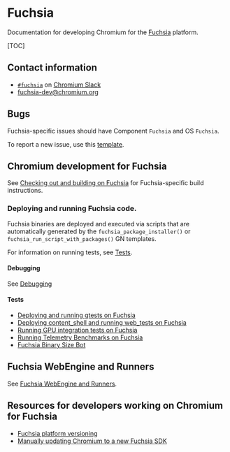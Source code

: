 # Fuchsia

Documentation for developing Chromium for the [Fuchsia](https://fuchsia.dev/) platform.

[TOC]

## Contact information

* [`#fuchsia`](https://chromium.slack.com/archives/CGJCHA1SM) on [Chromium Slack](https://www.chromium.org/developers/slack)
* [fuchsia-dev@chromium.org](mailto:fuchsia-dev@chromium.org)

## Bugs

Fuchsia-specific issues should have Component `Fuchsia` and OS `Fuchsia`.

To report a new issue, use this
[template](https://bugs.chromium.org/p/chromium/issues/entry?components=Fuchsia&labels=OS-Fuchsia%2CType-Bug).

## Chromium development for Fuchsia

See [Checking out and building on Fuchsia](build_instructions.md) for
Fuchsia-specific build instructions.

### Deploying and running Fuchsia code.

Fuchsia binaries are deployed and executed via scripts that are automatically
generated by the `fuchsia_package_installer()` or
`fuchsia_run_script_with_packages()` GN templates.

For information on running tests, see [Tests](#tests).

#### Debugging

See [Debugging](debug_instructions.md)

#### Tests

* [Deploying and running gtests on Fuchsia](gtests.md)
* [Deploying content_shell and running web_tests on Fuchsia](web_tests.md)
* [Running GPU integration tests on Fuchsia](gpu_testing.md)
* [Running Telemetry Benchmarks on Fuchsia](telemetry.md)
* [Fuchsia Binary Size Bot](../speed/binary_size/fuchsia_binary_size_trybot.md)

## Fuchsia WebEngine and Runners
See [Fuchsia WebEngine and Runners](../../fuchsia_web/README.md).

## Resources for developers working on Chromium for Fuchsia

* [Fuchsia platform versioning](platform_versioning.md)
* [Manually updating Chromium to a new Fuchsia SDK](sdk_updates.md)
